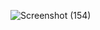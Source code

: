 ![Screenshot (154)](https://github.com/user-attachments/assets/6ce951c5-6fbe-44c2-883b-93353af999d7)
